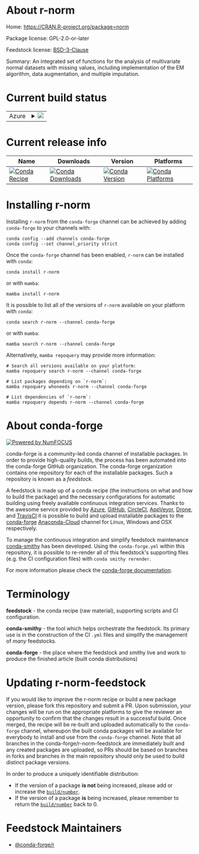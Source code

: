 About r-norm
============

Home: https://CRAN.R-project.org/package=norm

Package license: GPL-2.0-or-later

Feedstock license: [BSD-3-Clause](https://github.com/conda-forge/r-norm-feedstock/blob/main/LICENSE.txt)

Summary: An integrated set of functions for the analysis of multivariate normal datasets with missing values, including implementation of the EM algorithm, data augmentation, and multiple imputation.

Current build status
====================


<table>
    
  <tr>
    <td>Azure</td>
    <td>
      <details>
        <summary>
          <a href="https://dev.azure.com/conda-forge/feedstock-builds/_build/latest?definitionId=2290&branchName=main">
            <img src="https://dev.azure.com/conda-forge/feedstock-builds/_apis/build/status/r-norm-feedstock?branchName=main">
          </a>
        </summary>
        <table>
          <thead><tr><th>Variant</th><th>Status</th></tr></thead>
          <tbody><tr>
              <td>linux_64_r_base4.0</td>
              <td>
                <a href="https://dev.azure.com/conda-forge/feedstock-builds/_build/latest?definitionId=2290&branchName=main">
                  <img src="https://dev.azure.com/conda-forge/feedstock-builds/_apis/build/status/r-norm-feedstock?branchName=main&jobName=linux&configuration=linux_64_r_base4.0" alt="variant">
                </a>
              </td>
            </tr><tr>
              <td>linux_64_r_base4.1</td>
              <td>
                <a href="https://dev.azure.com/conda-forge/feedstock-builds/_build/latest?definitionId=2290&branchName=main">
                  <img src="https://dev.azure.com/conda-forge/feedstock-builds/_apis/build/status/r-norm-feedstock?branchName=main&jobName=linux&configuration=linux_64_r_base4.1" alt="variant">
                </a>
              </td>
            </tr><tr>
              <td>osx_64_r_base4.0</td>
              <td>
                <a href="https://dev.azure.com/conda-forge/feedstock-builds/_build/latest?definitionId=2290&branchName=main">
                  <img src="https://dev.azure.com/conda-forge/feedstock-builds/_apis/build/status/r-norm-feedstock?branchName=main&jobName=osx&configuration=osx_64_r_base4.0" alt="variant">
                </a>
              </td>
            </tr><tr>
              <td>osx_64_r_base4.1</td>
              <td>
                <a href="https://dev.azure.com/conda-forge/feedstock-builds/_build/latest?definitionId=2290&branchName=main">
                  <img src="https://dev.azure.com/conda-forge/feedstock-builds/_apis/build/status/r-norm-feedstock?branchName=main&jobName=osx&configuration=osx_64_r_base4.1" alt="variant">
                </a>
              </td>
            </tr><tr>
              <td>win_64_r_base4.0</td>
              <td>
                <a href="https://dev.azure.com/conda-forge/feedstock-builds/_build/latest?definitionId=2290&branchName=main">
                  <img src="https://dev.azure.com/conda-forge/feedstock-builds/_apis/build/status/r-norm-feedstock?branchName=main&jobName=win&configuration=win_64_r_base4.0" alt="variant">
                </a>
              </td>
            </tr><tr>
              <td>win_64_r_base4.1</td>
              <td>
                <a href="https://dev.azure.com/conda-forge/feedstock-builds/_build/latest?definitionId=2290&branchName=main">
                  <img src="https://dev.azure.com/conda-forge/feedstock-builds/_apis/build/status/r-norm-feedstock?branchName=main&jobName=win&configuration=win_64_r_base4.1" alt="variant">
                </a>
              </td>
            </tr>
          </tbody>
        </table>
      </details>
    </td>
  </tr>
</table>

Current release info
====================

| Name | Downloads | Version | Platforms |
| --- | --- | --- | --- |
| [![Conda Recipe](https://img.shields.io/badge/recipe-r--norm-green.svg)](https://anaconda.org/conda-forge/r-norm) | [![Conda Downloads](https://img.shields.io/conda/dn/conda-forge/r-norm.svg)](https://anaconda.org/conda-forge/r-norm) | [![Conda Version](https://img.shields.io/conda/vn/conda-forge/r-norm.svg)](https://anaconda.org/conda-forge/r-norm) | [![Conda Platforms](https://img.shields.io/conda/pn/conda-forge/r-norm.svg)](https://anaconda.org/conda-forge/r-norm) |

Installing r-norm
=================

Installing `r-norm` from the `conda-forge` channel can be achieved by adding `conda-forge` to your channels with:

```
conda config --add channels conda-forge
conda config --set channel_priority strict
```

Once the `conda-forge` channel has been enabled, `r-norm` can be installed with `conda`:

```
conda install r-norm
```

or with `mamba`:

```
mamba install r-norm
```

It is possible to list all of the versions of `r-norm` available on your platform with `conda`:

```
conda search r-norm --channel conda-forge
```

or with `mamba`:

```
mamba search r-norm --channel conda-forge
```

Alternatively, `mamba repoquery` may provide more information:

```
# Search all versions available on your platform:
mamba repoquery search r-norm --channel conda-forge

# List packages depending on `r-norm`:
mamba repoquery whoneeds r-norm --channel conda-forge

# List dependencies of `r-norm`:
mamba repoquery depends r-norm --channel conda-forge
```


About conda-forge
=================

[![Powered by
NumFOCUS](https://img.shields.io/badge/powered%20by-NumFOCUS-orange.svg?style=flat&colorA=E1523D&colorB=007D8A)](https://numfocus.org)

conda-forge is a community-led conda channel of installable packages.
In order to provide high-quality builds, the process has been automated into the
conda-forge GitHub organization. The conda-forge organization contains one repository
for each of the installable packages. Such a repository is known as a *feedstock*.

A feedstock is made up of a conda recipe (the instructions on what and how to build
the package) and the necessary configurations for automatic building using freely
available continuous integration services. Thanks to the awesome service provided by
[Azure](https://azure.microsoft.com/en-us/services/devops/), [GitHub](https://github.com/),
[CircleCI](https://circleci.com/), [AppVeyor](https://www.appveyor.com/),
[Drone](https://cloud.drone.io/welcome), and [TravisCI](https://travis-ci.com/)
it is possible to build and upload installable packages to the
[conda-forge](https://anaconda.org/conda-forge) [Anaconda-Cloud](https://anaconda.org/)
channel for Linux, Windows and OSX respectively.

To manage the continuous integration and simplify feedstock maintenance
[conda-smithy](https://github.com/conda-forge/conda-smithy) has been developed.
Using the ``conda-forge.yml`` within this repository, it is possible to re-render all of
this feedstock's supporting files (e.g. the CI configuration files) with ``conda smithy rerender``.

For more information please check the [conda-forge documentation](https://conda-forge.org/docs/).

Terminology
===========

**feedstock** - the conda recipe (raw material), supporting scripts and CI configuration.

**conda-smithy** - the tool which helps orchestrate the feedstock.
                   Its primary use is in the construction of the CI ``.yml`` files
                   and simplify the management of *many* feedstocks.

**conda-forge** - the place where the feedstock and smithy live and work to
                  produce the finished article (built conda distributions)


Updating r-norm-feedstock
=========================

If you would like to improve the r-norm recipe or build a new
package version, please fork this repository and submit a PR. Upon submission,
your changes will be run on the appropriate platforms to give the reviewer an
opportunity to confirm that the changes result in a successful build. Once
merged, the recipe will be re-built and uploaded automatically to the
`conda-forge` channel, whereupon the built conda packages will be available for
everybody to install and use from the `conda-forge` channel.
Note that all branches in the conda-forge/r-norm-feedstock are
immediately built and any created packages are uploaded, so PRs should be based
on branches in forks and branches in the main repository should only be used to
build distinct package versions.

In order to produce a uniquely identifiable distribution:
 * If the version of a package **is not** being increased, please add or increase
   the [``build/number``](https://docs.conda.io/projects/conda-build/en/latest/resources/define-metadata.html#build-number-and-string).
 * If the version of a package **is** being increased, please remember to return
   the [``build/number``](https://docs.conda.io/projects/conda-build/en/latest/resources/define-metadata.html#build-number-and-string)
   back to 0.

Feedstock Maintainers
=====================

* [@conda-forge/r](https://github.com/conda-forge/r/)


